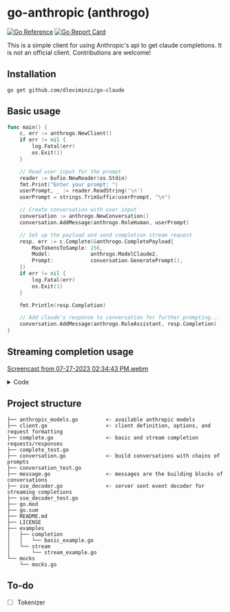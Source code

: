 # go-anthropic (anthrogo)
[![Go Reference](https://pkg.go.dev/badge/github.com/dleviminzi/go-anthropic.svg)](https://pkg.go.dev/github.com/dleviminzi/go-anthropic)
[![Go Report Card](https://goreportcard.com/badge/github.com/dleviminzi/go-anthropic)](https://goreportcard.com/report/github.com/dleviminzi/go-anthropic)

This is a simple client for using Anthropic's api to get claude completions. It is not an official client. Contributions are welcome!

## Installation
```
go get github.com/dleviminzi/go-claude
```

## Basic usage
```go
func main() {
	c, err := anthrogo.NewClient()
	if err != nil {
		log.Fatal(err)
		os.Exit(1)
	}

	// Read user input for the prompt
	reader := bufio.NewReader(os.Stdin)
	fmt.Print("Enter your prompt: ")
	userPrompt, _ := reader.ReadString('\n')
	userPrompt = strings.TrimSuffix(userPrompt, "\n")

	// Create conversation with user input
	conversation := anthrogo.NewConversation()
	conversation.AddMessage(anthrogo.RoleHuman, userPrompt)

	// Set up the payload and send completion stream request
	resp, err := c.Complete(&anthrogo.CompletePayload{
		MaxTokensToSample: 256,
		Model:             anthrogo.ModelClaude2,
		Prompt:            conversation.GeneratePrompt(),
	})
	if err != nil {
		log.Fatal(err)
		os.Exit(1)
	}

	fmt.Println(resp.Completion)

	// Add claude's response to conversation for further prompting...
	conversation.AddMessage(anthrogo.RoleAssistant, resp.Completion)
}
```
## Streaming completion usage
[Screencast from 07-27-2023 02:34:43 PM.webm](https://github.com/dleviminzi/go-anthropic/assets/51272568/d61e938f-fb7c-43a6-b919-c662d7929e0b)
<details>
<summary>Code</summary>	

```go
func main() {
	// Create a new client
	// optionally provide api key otherwise we will look for it in ANTHROPIC_API_KEY variable
	c, err := anthrogo.NewClient()
	if err != nil {
		log.Fatal(err)
		os.Exit(1)
	}

	// Read user input for the prompt
	reader := bufio.NewReader(os.Stdin)
	fmt.Print("Enter your prompt: ")
	userPrompt, _ := reader.ReadString('\n')
	userPrompt = strings.TrimSuffix(userPrompt, "\n")

	// Create conversation with user input
	conversation := anthrogo.NewConversation()
	conversation.AddMessage(anthrogo.RoleHuman, userPrompt)

	// Set up the payload and send completion stream request
	completeStreamResp, err := c.CompleteStream(&anthrogo.CompletePayload{
		MaxTokensToSample: 256,
		Model:             anthrogo.ModelClaude2,
		Prompt:            conversation.GeneratePrompt(),
		CompleteOptions: anthrogo.CompleteOptions{
			Stream:      true,
			Temperature: 1,
		},
	})

	// Ensure that the request is canceled after timeout (default 1 minute)
	defer completeStreamResp.Cancel()

	// Ensure that the stream response body is closed when the function returns
	defer completeStreamResp.Close()

	// Continually read from the response until an error or EOF is encountered
	for {
		event, err := completeStreamResp.Decode()
		if err != nil {
			if err == io.EOF {
				break
			} else {
				fmt.Println(err)
				os.Exit(1)
			}
		}

		if event != nil {
			fmt.Printf("%s", event.Data.Completion)
		}
	}
}
```
</details>


## Project structure
```
├── anthropic_models.go         <- available anthropic models 
├── client.go                   <- client definition, options, and request formatting
├── complete.go                 <- basic and stream completion requests/responses
├── complete_test.go
├── conversation.go             <- build conversations with chains of prompts  
├── conversation_test.go
├── message.go                  <- messages are the building blocks of conversations
├── sse_decoder.go              <- server sent event decoder for streaming completions
├── sse_decoder_test.go
├── go.mod
├── go.sum
├── README.md
├── LICENSE
├── examples
│   ├── completion
│   │   └── basic_example.go
│   └── stream
│       └── stream_example.go
└── mocks
    └── mocks.go
```

## To-do
- [ ] Tokenizer
